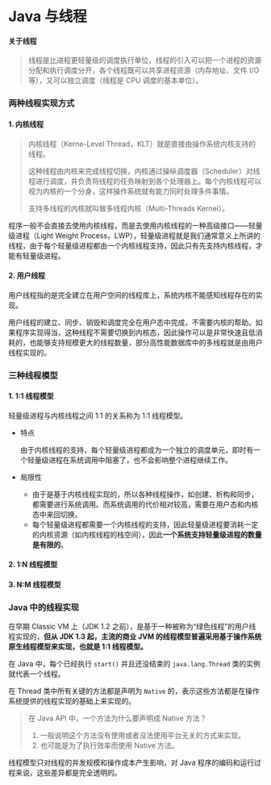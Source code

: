 # Java 与线程

#### 关于线程

> 线程是比进程更轻量级的调度执行单位，线程的引入可以把一个进程的资源分配和执行调度分开，各个线程既可以共享进程资源（内存地址、文件 I/O 等），又可以独立调度（线程是 CPU 调度的基本单位）。


### 两种线程实现方式

#### 1. 内核线程

> 内核线程（Kerne-Level Thread，KLT）就是直接由操作系统内核支持的线程。
>
>这种线程由内核来完成线程切换，内核通过操纵调度器（Scheduler）对线程进行调度，并负责将线程的任务映射到各个处理器上。每个内核线程可以视为内核的一个分身，这样操作系统就有能力同时处理多件事情。
>
> 支持多线程的内核就叫做多线程内核（Multi-Threads Kernel）。

程序一般不会直接去使用内核线程，而是去使用内核线程的一种高级接口——轻量级进程（Light Weight Process，LWP），轻量级进程就是我们通常意义上所讲的线程，由于每个轻量级进程都由一个内核线程支持，因此只有先支持内核线程，才能有轻量级进程。

#### 2. 用户线程

用户线程指的是完全建立在用户空间的线程库上，系统内核不能感知线程存在的实现。

用户线程的建立、同步、销毁和调度完全在用户态中完成，不需要内核的帮助。如果程序实现得当，这种线程不需要切换到内核态，因此操作可以是非常快速且低消耗的，也能够支持规模更大的线程数量，部分高性能数据库中的多线程就是由用户线程实现的。


### 三种线程模型
#### 1. 1:1 线程模型
轻量级进程与内核线程之间 1:1 的关系称为 1:1 线程模型。

- 特点

    由于内核线程的支持，每个轻量级进程都成为一个独立的调度单元，即时有一个轻量级进程在系统调用中阻塞了，也不会影响整个进程继续工作。

- 局限性
    - 由于是基于内核线程实现的，所以各种线程操作，如创建、析构和同步，都需要进行系统调用。而系统调用的代价相对较高，需要在用户态和内核态中来回切换。
    - 每个轻量级进程都需要一个内核线程的支持，因此轻量级进程要消耗一定的内核资源（如内核线程的栈空间），因此**一个系统支持轻量级进程的数量是有限的**。

#### 2. 1:N 线程模型

#### 3. N:M 线程模型


### Java 中的线程实现

在早期 Classic VM 上（JDK 1.2 之前），是基于一种被称为“绿色线程”的用户线程实现的，**但从 JDK 1.3 起，主流的商业 JVM 的线程模型普遍采用基于操作系统原生线程模型来实现，也就是 1:1 线程模型。**

在 Java 中，每个已经执行 `start()` 并且还没结束的 `java.lang.Thread` 类的实例就代表一个线程。

在 Thread 类中所有关键的方法都是声明为 `Native` 的，表示这些方法都是在操作系统提供的线程实现的基础上来实现的。

> 在 Java API 中，一个方法为什么要声明成 Native 方法？
> 1. 一般说明这个方法没有使用或者没法使用平台无关的方式来实现。
> 2. 也可能是为了执行效率而使用 Native 方法。

线程模型只对线程的并发规模和操作成本产生影响，对 Java 程序的编码和运行过程来说，这些差异都是完全透明的。